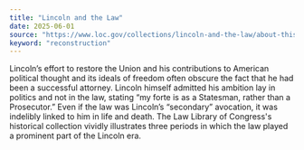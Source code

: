 ```yaml
---
title: "Lincoln and the Law"
date: 2025-06-01
source: "https://www.loc.gov/collections/lincoln-and-the-law/about-this-collection/"
keyword: "reconstruction"
---
```


Lincoln’s effort to restore the Union and his contributions to American political thought and its ideals of freedom often obscure the fact that he had been a successful attorney. Lincoln himself admitted his ambition lay in politics and not in the law, stating “my forte is as a Statesman, rather than a Prosecutor.” Even if the law was Lincoln’s “secondary” avocation, it was indelibly linked to him in life and death. The Law Library of Congress's historical collection vividly illustrates three periods in which the law played a prominent part of the Lincoln era.

